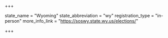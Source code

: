 +++

state_name = "Wyoming"
state_abbreviation = "wy"
registration_type = "in-person"
more_info_link = "https://soswy.state.wy.us/elections/"

+++